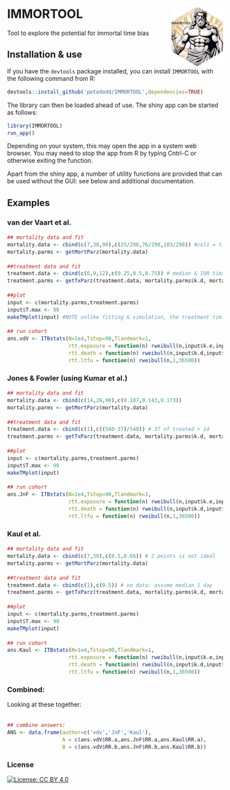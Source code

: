 # IMMORTOOL <img src="man/figures/logo.png" align="right" height="139" alt="" />
Tool to explore the potential for immortal time bias


## Installation & use ##


If you have the `devtools` package installed, you can install `IMMORTOOL` with the following command from R:

```R
devtools::install_github('petedodd/IMMORTOOL',dependencies=TRUE)
```

The library can then be loaded ahead of use. The shiny app can be started as follows:
```R
library(IMMORTOOL)
run_app()
```

Depending on your system, this may open the app in a system web browser. You may need to stop the app from R by typing Cntrl-C or otherwise exiting the function.

Apart from the shiny app, a number of utility functions are provided that can be used without the GUI: see below and additional documentation.

## Examples


### van der Vaart et al.

```R
## mortality data and fit
mortality.data <- cbind(c(7,30,90),c(25/298,76/298,103/298)) #col1 = times; col2 = cumulative deaths
mortality.parms <- getMortParz(mortality.data)

##treatment data and fit
treatment.data <- cbind(c(6,9,12),c(0.25,0.5,0.75)) # median & IQR timings for those treated
treatment.parms <- getTxParz(treatment.data, mortality.parms$k.d, mortality.parms$L.d)

##plot
input <- c(mortality.parms,treatment.parms)
input$T.max <- 90
makeTMplot(input) #NOTE unlike fitting & simulation, the treatment timing plot excludes competing mortality

## run cohort
ans.vdV <- ITBstats(N=1e4,Tstop=90,Tlandmark=1,
                    rtt.exposure = function(n) rweibull(n,input$k.e,input$L.e),
                    rtt.death = function(n) rweibull(n,input$k.d,input$L.d),
                    rtt.ltfu = function(n) rweibull(n,1,36500))

```


### Jones & Fowler (using Kumar et al.)

```R
## mortality data and fit
mortality.data <- cbind(c(14,28,90),c(0.107,0.143,0.173))
mortality.parms <- getMortParz(mortality.data)

##treatment data and fit
treatment.data <- cbind(c(1),c((540-37)/540)) # 37 of treated > 1d 
treatment.parms <- getTxParz(treatment.data, mortality.parms$k.d, mortality.parms$L.d)

##plot
input <- c(mortality.parms,treatment.parms)
input$T.max <- 90
makeTMplot(input)

## run cohort
ans.JnF <- ITBstats(N=1e4,Tstop=90,Tlandmark=1,
                    rtt.exposure = function(n) rweibull(n,input$k.e,input$L.e),
                    rtt.death = function(n) rweibull(n,input$k.d,input$L.d),
                    rtt.ltfu = function(n) rweibull(n,1,36500))

```


### Kaul et al.

```R
## mortality data and fit
mortality.data <- cbind(c(7,30),c(0.5,0.66)) # 2 points is not ideal
mortality.parms <- getMortParz(mortality.data)

##treatment data and fit
treatment.data <- cbind(c(1),c(0.5)) # no data: assume median 1 day
treatment.parms <- getTxParz(treatment.data, mortality.parms$k.d, mortality.parms$L.d)

##plot
input <- c(mortality.parms,treatment.parms)
input$T.max <- 90
makeTMplot(input)

## run cohort
ans.Kaul <- ITBstats(N=1e4,Tstop=90,Tlandmark=1,
                    rtt.exposure = function(n) rweibull(n,input$k.e,input$L.e),
                    rtt.death = function(n) rweibull(n,input$k.d,input$L.d),
                    rtt.ltfu = function(n) rweibull(n,1,36500))

```

### Combined:

Looking at these together:

```R

## combine answers:
ANS <- data.frame(author=c('vdv','JnF','Kaul'),
                  A = c(ans.vdV$RR.a,ans.JnF$RR.a,ans.Kaul$RR.a),
                  B = c(ans.vdV$RR.b,ans.JnF$RR.b,ans.Kaul$RR.b))

```



### License ###

[![License: CC BY 4.0](https://img.shields.io/badge/License-CC_BY_4.0-lightgrey.svg)](https://creativecommons.org/licenses/by/4.0/)

